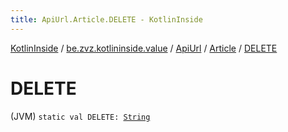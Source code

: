 ```yaml
---
title: ApiUrl.Article.DELETE - KotlinInside
---
```


[KotlinInside](../../../index.html) / [be.zvz.kotlininside.value](../../index.html) / [ApiUrl](../index.html) / [Article](index.html) / [DELETE](./-d-e-l-e-t-e.html)

# DELETE

(JVM) `static val DELETE: `[`String`](https://kotlinlang.org/api/latest/jvm/stdlib/kotlin/-string/index.html)